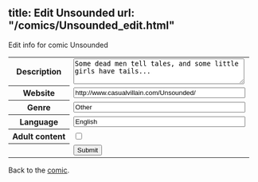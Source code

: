 title: Edit Unsounded
url: "/comics/Unsounded_edit.html"
---
Edit info for comic Unsounded

<form name="comic" action="http://gaepostmail.appspot.com/comic/" method="post">
<table class="comicinfo">
<tr>
<th>Description</th><td><textarea name="description" cols="40" rows="3">Some dead men tell tales, and some little girls have tails...</textarea></td>
</tr>
<tr>
<th>Website</th><td><input type="text" name="url" value="http://www.casualvillain.com/Unsounded/" size="40"/></td>
</tr>
<tr>
<th>Genre</th><td><input type="text" name="genre" value="Other" size="40"/></td>
</tr>
<tr>
<th>Language</th><td><input type="text" name="language" value="English" size="40"/></td>
</tr>
<tr>
<th>Adult content</th><td><input type="checkbox" name="adult" value="adult" /></td>
</tr>
<tr>
<th></th><td>
<input type="hidden" name="comic" value="Unsounded" />
<input type="submit" name="submit" value="Submit" />
</td>
</tr>
</table>
</form>

Back to the [comic](Unsounded.html).
